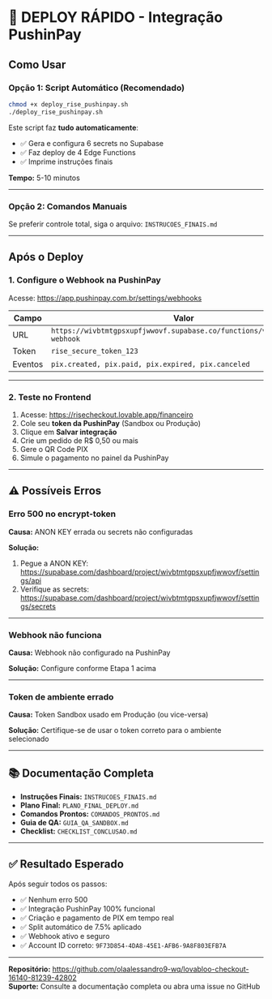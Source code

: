 # 🚀 DEPLOY RÁPIDO - Integração PushinPay

## Como Usar

### **Opção 1: Script Automático (Recomendado)**

```bash
chmod +x deploy_rise_pushinpay.sh
./deploy_rise_pushinpay.sh
```

Este script faz **tudo automaticamente**:
- ✅ Gera e configura 6 secrets no Supabase
- ✅ Faz deploy de 4 Edge Functions
- ✅ Imprime instruções finais

**Tempo:** 5-10 minutos

---

### **Opção 2: Comandos Manuais**

Se preferir controle total, siga o arquivo: `INSTRUCOES_FINAIS.md`

---

## Após o Deploy

### **1. Configure o Webhook na PushinPay**

Acesse: https://app.pushinpay.com.br/settings/webhooks

| Campo | Valor |
|-------|-------|
| URL | `https://wivbtmtgpsxupfjwwovf.supabase.co/functions/v1/pushinpay-webhook` |
| Token | `rise_secure_token_123` |
| Eventos | `pix.created, pix.paid, pix.expired, pix.canceled` |

---

### **2. Teste no Frontend**

1. Acesse: https://risecheckout.lovable.app/financeiro
2. Cole seu **token da PushinPay** (Sandbox ou Produção)
3. Clique em **Salvar integração**
4. Crie um pedido de R$ 0,50 ou mais
5. Gere o QR Code PIX
6. Simule o pagamento no painel da PushinPay

---

## ⚠️ Possíveis Erros

### **Erro 500 no encrypt-token**

**Causa:** ANON KEY errada ou secrets não configuradas

**Solução:**
1. Pegue a ANON KEY: https://supabase.com/dashboard/project/wivbtmtgpsxupfjwwovf/settings/api
2. Verifique as secrets: https://supabase.com/dashboard/project/wivbtmtgpsxupfjwwovf/settings/secrets

---

### **Webhook não funciona**

**Causa:** Webhook não configurado na PushinPay

**Solução:** Configure conforme Etapa 1 acima

---

### **Token de ambiente errado**

**Causa:** Token Sandbox usado em Produção (ou vice-versa)

**Solução:** Certifique-se de usar o token correto para o ambiente selecionado

---

## 📚 Documentação Completa

- **Instruções Finais:** `INSTRUCOES_FINAIS.md`
- **Plano Final:** `PLANO_FINAL_DEPLOY.md`
- **Comandos Prontos:** `COMANDOS_PRONTOS.md`
- **Guia de QA:** `GUIA_QA_SANDBOX.md`
- **Checklist:** `CHECKLIST_CONCLUSAO.md`

---

## ✅ Resultado Esperado

Após seguir todos os passos:

- ✅ Nenhum erro 500
- ✅ Integração PushinPay 100% funcional
- ✅ Criação e pagamento de PIX em tempo real
- ✅ Split automático de 7.5% aplicado
- ✅ Webhook ativo e seguro
- ✅ Account ID correto: `9F73D854-4DA8-45E1-AFB6-9A8F803EFB7A`

---

**Repositório:** https://github.com/olaalessandro9-wq/lovabloo-checkout-16140-81239-42802  
**Suporte:** Consulte a documentação completa ou abra uma issue no GitHub
